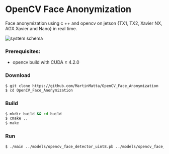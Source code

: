 # OpenCV Face Anonymization
 
 Face anonymization using c ++ and opencv on jetson {TX1, TX2, Xavier NX, AGX Xavier and Nano} in real time.
 
 ![system schema](https://encrypted-tbn0.gstatic.com/images?q=tbn%3AANd9GcSaKCRVseFl8oQEWGriIe1GkBZ83rnjrlKb-oC-l677yv9SH-Ti&usqp=CAU)
 
 ### Prerequisites:
* opencv build with CUDA ≥ 4.2.0

### Download
```sh
$ git clone https://github.com/MartinMatta/OpenCV_Face_Anonymization
$ cd OpenCV_Face_Anonymization
```
### Build
```sh
$ mkdir build && cd build
$ cmake ..
$ make
```


### Run
```sh
$ ./main ../models/opencv_face_detector_uint8.pb ../models/opencv_face_detector.pbtxt
```

